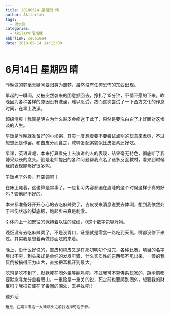 ```yaml
---
title: 20180614 星期四 晴
author: Akilarlxh
tags:
  - 流水账
categories:
  - Akilarの泡泡糖
abbrlink: ce6b10e4
date: 2018-06-14 14:12:00
---
```

# 6月14日 星期四 晴

昨晚做的梦毫无疑问要归类为噩梦，虽然没有任何恐怖的东西出现。

早起的一瞬间，又被突然袭来的困意抓回去，挣扎了15分钟，不情不愿的下来。昨晚因为各种各样的原因没有洗澡，难以忍受。故而这次尝试了一下西方文化的作息时间，在早上洗澡。

超级清爽！我算是明白为什么赵皮会痴迷于此了，果然是要洗白白了才好面对这惨淡的人生。

早饭是昨晚就准备好的小米粥，其实一度想着要不要尝试点别的玩意来煮粥，不过想想还是作罢。和吉皮分而食之，咸鸭蛋配粥貌似比皮蛋粥还好吃。

早课，英语课呢，本来打算看先上去演讲的人的表现，结果毫无特色，彻底断了我博采众长的念头。倒是老师提出的各种问题帮我点名了诸多反面教材，看来到时候我的表现能够好很多呢。

午饭点了外卖。开空调吧！

在床上瘫着，这也算是常事了。一应复习内容都迫在眉睫的这个时候这样子真的好吗？管他好不好的。

本来都准备好开开心心的去吃麻辣烫了，吉皮发来消息说要去体测，想到我依然处于带伤状态的脚底板，跑起步来真是刺激。

引体向上一如既往的保持着以往的成绩，0这个数字包容万物。

晚饭没有去吃麻辣烫了，不是没胃口，证据就是零食一路吃到天黑，嘴都没停下来过。其实我是想着再做炒面吃的来着。

晚上，没什么好说的，吉皮和楠皮又是在那叨叨叨个没完，各种比赛，项目的名字层出不穷，到头来却是单纯的发发牢骚，什么实质性的东西都不见出来，一旁的我反倒被搞得压力山大，直接把耳机开到最大。

吃鸡是吃不到了，默默死在圈外坐等躺鸡吧。不过我可不算佛系玩家的，跳伞前都要默念寻龙分金看缠山，一重险是一重关的说，死之前也要爬到圈外，想要我的财宝吗？我把它藏在了毒圈的深处，去寻找吧！

题外话
```
睡觉，在期末考这一大难临头之前我选择苟活于世。
```